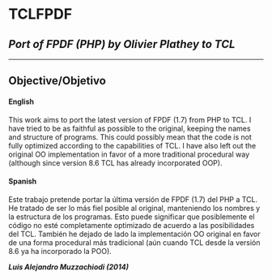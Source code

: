 # **TCLFPDF** #
## *Port of FPDF (PHP) by Olivier Plathey to TCL* ##

----------


## Objective/Objetivo ##

#### English #####

This work aims to port the latest version of FPDF (1.7) from PHP to TCL.
I have tried to be as faithful as possible to the original, keeping the names and structure of programs.
This could possibly mean that the code is not fully optimized according to the capabilities of TCL.
I have also left out the original OO implementation in favor of a more traditional procedural way (although since version 8.6 TCL has already incorporated OOP).

#### Spanish ####

Este trabajo pretende portar la última versión de FPDF (1.7) del PHP a TCL. 
He tratado de ser lo más fiel posible al original, manteniendo los nombres y la estructura de los programas.
Esto puede significar que posiblemente el código no esté completamente optimizado de acuerdo a las posibilidades del TCL.
También he dejado de lado la implementación OO original en favor de una forma procedural más tradicional (aún cuando TCL desde la versión 8.6 ya ha incorporado la POO).

__*Luis Alejandro Muzzachiodi (2014)*__